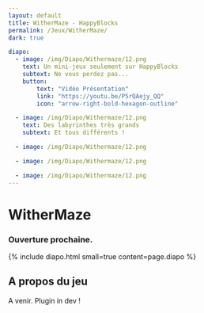 ```yaml
---
layout: default
title: WitherMaze - HappyBlocks
permalink: /Jeux/WitherMaze/
dark: true

diapo:
  - image: /img/Diapo/Withermaze/12.png
    text: Un mini-jeux seulement sur HappyBlocks
    subtext: Ne vous perdez pas...
    button:
        text: "Vidéo Présentation"
        link: "https://youtu.be/P5rQAejy_QQ"
        icon: "arrow-right-bold-hexagon-outline"

  - image: /img/Diapo/Withermaze/12.png
    text: Des labyrinthes très grands
    subtext: Et tous différents !

  - image: /img/Diapo/Withermaze/12.png

  - image: /img/Diapo/Withermaze/12.png

  - image: /img/Diapo/Withermaze/12.png
---
```


# WitherMaze
### Ouverture prochaine.

{% include diapo.html small=true content=page.diapo %}

## A propos du jeu

A venir. Plugin in dev !
